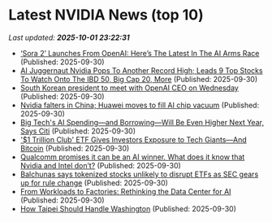 # Latest NVIDIA News (top 10)
_Last updated: **2025-10-01 23:22:31**_

- [‘Sora 2’ Launches From OpenAI: Here’s The Latest In The AI Arms Race](https://www.forbes.com/sites/antoniopequenoiv/2025/09/30/sora-2-launches-from-openai-heres-the-latest-in-the-ai-arms-race/) (Published: 2025-09-30)
- [AI Juggernaut Nvidia Pops To Another Record High; Leads 9 Top Stocks To Watch Onto The IBD 50, Big Cap 20, More](https://biztoc.com/x/cf3765716595bf8d) (Published: 2025-09-30)
- [South Korean president to meet with OpenAI CEO on Wednesday](https://www.yahoo.com/news/articles/south-korean-president-meet-openai-224924676.html) (Published: 2025-09-30)
- [Nvidia falters in China; Huawei moves to fill AI chip vacuum](https://www.digitimes.com/news/a20250930PD248/ai-chip-china-huawei-ascend-nvidia.html) (Published: 2025-09-30)
- [Big Tech's AI Spending—and Borrowing—Will Be Even Higher Next Year, Says Citi](https://www.investopedia.com/big-tech-s-ai-spending-and-borrowing-will-be-even-higher-next-year-says-citi-11821812) (Published: 2025-09-30)
- ['$1 Trillion Club' ETF Gives Investors Exposure to Tech Giants—And Bitcoin](https://decrypt.co/342342/1-trillion-club-etf-gives-investors-exposure-to-tech-giants-and-bitcoin) (Published: 2025-09-30)
- [Qualcomm promises it can be an AI winner. What does it know that Nvidia and Intel don’t?](https://biztoc.com/x/f4b81fbd766411b5) (Published: 2025-09-30)
- [Balchunas says tokenized stocks unlikely to disrupt ETFs as SEC gears up for rule change](https://cryptoslate.com/balchunas-says-tokenized-stocks-unlikely-to-disrupt-etfs-as-sec-gears-up-for-rule-change/) (Published: 2025-09-30)
- [From Workloads to Factories: Rethinking the Data Center for AI](https://blogs.cisco.com/datacenter/from-workloads-to-factories-rethinking-the-data-center-for-ai) (Published: 2025-09-30)
- [How Taipei Should Handle Washington](http://foreignpolicy.com/2025/09/30/taiwan-china-trump-independence-tsmc-semiconductor/) (Published: 2025-09-30)
